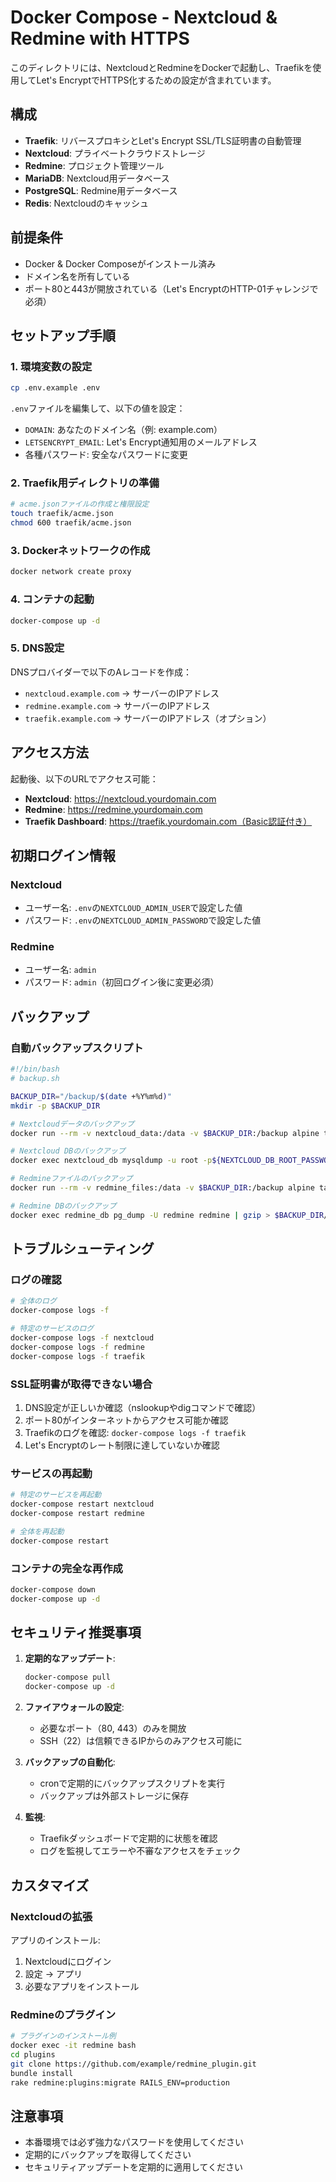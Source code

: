 # Docker Compose - Nextcloud & Redmine with HTTPS

このディレクトリには、NextcloudとRedmineをDockerで起動し、Traefikを使用してLet's EncryptでHTTPS化するための設定が含まれています。

## 構成

- **Traefik**: リバースプロキシとLet's Encrypt SSL/TLS証明書の自動管理
- **Nextcloud**: プライベートクラウドストレージ
- **Redmine**: プロジェクト管理ツール
- **MariaDB**: Nextcloud用データベース
- **PostgreSQL**: Redmine用データベース
- **Redis**: Nextcloudのキャッシュ

## 前提条件

- Docker & Docker Composeがインストール済み
- ドメイン名を所有している
- ポート80と443が開放されている（Let's EncryptのHTTP-01チャレンジで必須）

## セットアップ手順

### 1. 環境変数の設定

```bash
cp .env.example .env
```

`.env`ファイルを編集して、以下の値を設定：

- `DOMAIN`: あなたのドメイン名（例: example.com）
- `LETSENCRYPT_EMAIL`: Let's Encrypt通知用のメールアドレス
- 各種パスワード: 安全なパスワードに変更

### 2. Traefik用ディレクトリの準備

```bash
# acme.jsonファイルの作成と権限設定
touch traefik/acme.json
chmod 600 traefik/acme.json
```

### 3. Dockerネットワークの作成

```bash
docker network create proxy
```

### 4. コンテナの起動

```bash
docker-compose up -d
```

### 5. DNS設定

DNSプロバイダーで以下のAレコードを作成：

- `nextcloud.example.com` → サーバーのIPアドレス
- `redmine.example.com` → サーバーのIPアドレス
- `traefik.example.com` → サーバーのIPアドレス（オプション）

## アクセス方法

起動後、以下のURLでアクセス可能：

- **Nextcloud**: https://nextcloud.yourdomain.com
- **Redmine**: https://redmine.yourdomain.com
- **Traefik Dashboard**: https://traefik.yourdomain.com（Basic認証付き）

## 初期ログイン情報

### Nextcloud
- ユーザー名: `.env`の`NEXTCLOUD_ADMIN_USER`で設定した値
- パスワード: `.env`の`NEXTCLOUD_ADMIN_PASSWORD`で設定した値

### Redmine
- ユーザー名: `admin`
- パスワード: `admin`（初回ログイン後に変更必須）

## バックアップ

### 自動バックアップスクリプト

```bash
#!/bin/bash
# backup.sh

BACKUP_DIR="/backup/$(date +%Y%m%d)"
mkdir -p $BACKUP_DIR

# Nextcloudデータのバックアップ
docker run --rm -v nextcloud_data:/data -v $BACKUP_DIR:/backup alpine tar czf /backup/nextcloud_data.tar.gz -C /data .

# Nextcloud DBのバックアップ
docker exec nextcloud_db mysqldump -u root -p${NEXTCLOUD_DB_ROOT_PASSWORD} nextcloud | gzip > $BACKUP_DIR/nextcloud_db.sql.gz

# Redmineファイルのバックアップ
docker run --rm -v redmine_files:/data -v $BACKUP_DIR:/backup alpine tar czf /backup/redmine_files.tar.gz -C /data .

# Redmine DBのバックアップ
docker exec redmine_db pg_dump -U redmine redmine | gzip > $BACKUP_DIR/redmine_db.sql.gz
```

## トラブルシューティング

### ログの確認

```bash
# 全体のログ
docker-compose logs -f

# 特定のサービスのログ
docker-compose logs -f nextcloud
docker-compose logs -f redmine
docker-compose logs -f traefik
```

### SSL証明書が取得できない場合

1. DNS設定が正しいか確認（nslookupやdigコマンドで確認）
2. ポート80がインターネットからアクセス可能か確認
3. Traefikのログを確認: `docker-compose logs -f traefik`
4. Let's Encryptのレート制限に達していないか確認

### サービスの再起動

```bash
# 特定のサービスを再起動
docker-compose restart nextcloud
docker-compose restart redmine

# 全体を再起動
docker-compose restart
```

### コンテナの完全な再作成

```bash
docker-compose down
docker-compose up -d
```

## セキュリティ推奨事項

1. **定期的なアップデート**: 
   ```bash
   docker-compose pull
   docker-compose up -d
   ```

2. **ファイアウォールの設定**:
   - 必要なポート（80, 443）のみを開放
   - SSH（22）は信頼できるIPからのみアクセス可能に

3. **バックアップの自動化**:
   - cronで定期的にバックアップスクリプトを実行
   - バックアップは外部ストレージに保存

4. **監視**:
   - Traefikダッシュボードで定期的に状態を確認
   - ログを監視してエラーや不審なアクセスをチェック

## カスタマイズ

### Nextcloudの拡張

アプリのインストール:
1. Nextcloudにログイン
2. 設定 → アプリ
3. 必要なアプリをインストール

### Redmineのプラグイン

```bash
# プラグインのインストール例
docker exec -it redmine bash
cd plugins
git clone https://github.com/example/redmine_plugin.git
bundle install
rake redmine:plugins:migrate RAILS_ENV=production
```

## 注意事項

- 本番環境では必ず強力なパスワードを使用してください
- 定期的にバックアップを取得してください
- セキュリティアップデートを定期的に適用してください